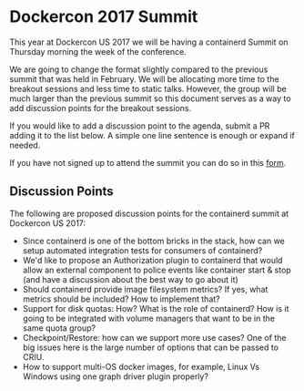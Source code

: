 # Dockercon 2017 Summit

This year at Dockercon US 2017 we will be having a containerd Summit on Thursday morning the week of the conference.

We are going to change the format slightly compared to the previous summit that was held in February. We will be allocating more time to the breakout sessions and less time to static talks. However, the group will be much larger than the previous summit so this document serves as a way to add discussion points for the breakout sessions.

If you would like to add a discussion point to the agenda, submit a PR adding it to the list below. A simple one line sentence is enough or expand if needed.

If you have not signed up to attend the summit you can do so in this [form](https://docs.google.com/forms/d/e/1FAIpQLScNkLm984ABbFChPh02uJR2lJ6y1AXjFaDITCaxTFL-sHhPwQ/viewform).

## Discussion Points

The following are proposed discussion points for the containerd summit at Dockercon US 2017:


* Since containerd is one of the bottom bricks in the stack, how can we setup automated integration tests for consumers of containerd?
* We'd like to propose an Authorization plugin to containerd that would allow an external component to police events like container start & stop (and have a discussion about the best way to go about it)
* Should containerd provide image filesystem metrics? If yes, what metrics should be included? How to implement that?
* Support for disk quotas: How? What is the role of containerd? How is it going to be integrated with volume managers that want to be in the same quota group?
* Checkpoint/Restore: how can we support more use cases? One of the big issues here is the large number of options that can be passed to CRIU.
* How to support multi-OS docker images, for example, Linux Vs Windows using one graph driver plugin properly?
